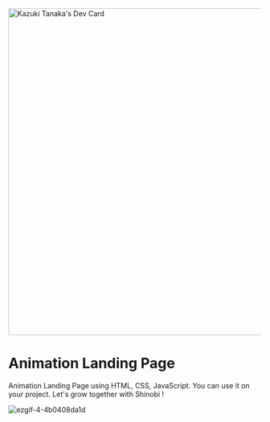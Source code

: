 <div align="left">
<a href="https://app.daily.dev/kazukitanaka78"><img src="https://api.daily.dev/devcards/v2/PHSwSXz5nU7o2tQfxoObs.png?r=l8b&type=wide" width="652" alt="Kazuki Tanaka's Dev Card"/></a>
</div>

# Animation Landing Page
Animation Landing Page using HTML, CSS, JavaScript. You can use it on your project. Let's grow together with Shinobi !


![ezgif-4-4b0408da1d](https://github.com/shinobi8894/animation-landing-html/assets/56811611/0759c1f4-c3b7-4c4b-aa7f-430cafe5e71a)
